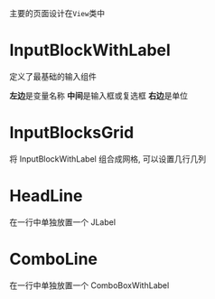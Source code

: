 主要的页面设计在`View`类中

# InputBlockWithLabel 
定义了最基础的输入组件

**左边**是变量名称 **中间**是输入框或复选框 **右边**是单位

# InputBlocksGrid
将 InputBlockWithLabel 组合成网格, 可以设置几行几列

# HeadLine
在一行中单独放置一个 JLabel

# ComboLine
在一行中单独放置一个 ComboBoxWithLabel

